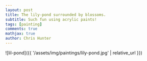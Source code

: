 ```yaml
---
layout: post
title: The lily-pond surrounded by blossoms.
subtitle: Such fun using acrylic paints!
tags: [painting]
comments: true
mathjax: true
author: Chris Hunter
---
```



![lil-pond]({{ '/assets/img/paintings/lily-pond.jpg' | relative_url }})
